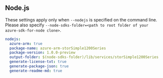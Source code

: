 ## Node.js

These settings apply only when `--nodejs` is specified on the command line.
Please also specify `--node-sdks-folder=<path to root folder of your azure-sdk-for-node clone>`.

``` yaml $(nodejs)
nodejs:
  azure-arm: true
  package-name: azure-arm-storSimple1200Series
  package-version: 1.0.0-preview
  output-folder: $(node-sdks-folder)/lib/services/storSimple1200Series
  generate-license-txt: true
  generate-package-json: true
  generate-readme-md: true
```
